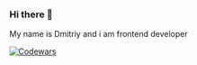 ### Hi there 👋


My name is Dmitriy and i am frontend developer

[![Codewars](https://github.r2v.ch/codewars?user=DBKai&name=true&top_languages=true&stroke=%23b362ff&theme=purple_dark)](https://www.codewars.com/users/DBKai)

<!--
**DBKai/DBKai** is a ✨ _special_ ✨ repository because its `README.md` (this file) appears on your GitHub profile.

Here are some ideas to get you started:

- 🔭 I’m currently working on ...
- 🌱 I’m currently learning ...
- 👯 I’m looking to collaborate on ...
- 🤔 I’m looking for help with ...
- 💬 Ask me about ...
- 📫 How to reach me: ...
- 😄 Pronouns: ...
- ⚡ Fun fact: ...
-->
